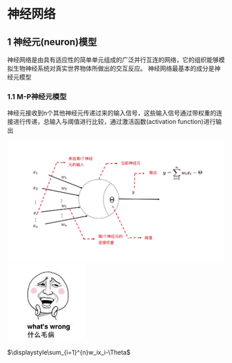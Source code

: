 # 神经网络
## 1 神经元(neuron)模型
神经网络是由具有适应性的简单单元组成的广泛并行互连的网络，它的组织能够模拟生物神经系统对真实世界物体所做出的交互反应。
神经网络最基本的成分是神经元模型

### 1.1 M-P神经元模型
神经元接收到n个其他神经元传递过来的输入信号，这些输入信号通过带权重的连接进行传递，总输入与阈值进行比较，通过激活函数(activation function)进行输出

![image](https://github.com/thinkingfly/live-and-learning/blob/main/neural-networks/picture/neuron.jpeg)
![image](https://github.com/AngelSXD/sxd_first_repository/blob/master/images/20160615165142.png)


$\displaystyle\sum_{i=1}^{n}w_ix_i-\Theta$